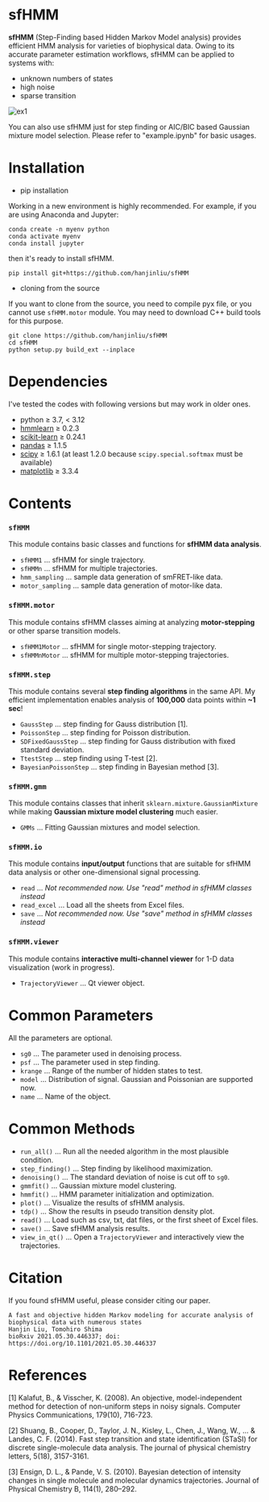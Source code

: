 # sfHMM

**sfHMM** (Step-Finding based Hidden Markov Model analysis) provides efficient HMM analysis for varieties of biophysical data. Owing to its accurate parameter estimation workflows, sfHMM can be applied to systems with:

- unknown numbers of states
- high noise
- sparse transition

![ex1](animation.gif)

You can also use sfHMM just for step finding or AIC/BIC based Gaussian mixture model selection. Please refer to "example.ipynb" for basic usages.

# Installation

- pip installation

Working in a new environment is highly recommended. For example, if you are using Anaconda and Jupyter:

```
conda create -n myenv python
conda activate myenv
conda install jupyter
```

then it's ready to install sfHMM.

```
pip install git+https://github.com/hanjinliu/sfHMM
```

- cloning from the source

If you want to clone from the source, you need to compile pyx file, or you cannot use `sfHMM.motor` module. You may need to download C++ build tools for this purpose.

```
git clone https://github.com/hanjinliu/sfHMM
cd sfHMM
python setup.py build_ext --inplace
```

# Dependencies

I've tested the codes with following versions but may work in older ones.

- python &ge; 3.7, &lt; 3.12
- [hmmlearn](https://github.com/hmmlearn/hmmlearn) &ge; 0.2.3
- [scikit-learn](https://github.com/scikit-learn/scikit-learn) &ge; 0.24.1
- [pandas](https://github.com/pandas-dev/pandas) &ge; 1.1.5
- [scipy](https://github.com/scipy/scipy) &ge; 1.6.1 (at least 1.2.0 because `scipy.special.softmax` must be available)
- [matplotlib](https://github.com/matplotlib/matplotlib) &ge; 3.3.4

# Contents

### `sfHMM`
This module contains basic classes and functions for **sfHMM data analysis**.
- `sfHMM1` ... sfHMM for single trajectory.
- `sfHMMn` ... sfHMM for multiple trajectories.
- `hmm_sampling` ... sample data generation of smFRET-like data.
- `motor_sampling` ... sample data generation of motor-like data.

### `sfHMM.motor`
This module contains sfHMM classes aiming at analyzing **motor-stepping** or other sparse transition models.
- `sfHMM1Motor` ... sfHMM for single motor-stepping trajectory.
- `sfHMMnMotor` ... sfHMM for multiple motor-stepping trajectories.

### `sfHMM.step`
This module contains several **step finding algorithms** in the same API. My efficient implementation enables analysis of **100,000** data points within **~1 sec**!
- `GaussStep` ... step finding for Gauss distribution [1].
- `PoissonStep` ... step finding for Poisson distribution.
- `SDFixedGaussStep` ... step finding for Gauss distribution with fixed standard deviation.
- `TtestStep` ... step finding using T-test [2].
- `BayesianPoissonStep` ... step finding in Bayesian method [3].

### `sfHMM.gmm`
This module contains classes that inherit `sklearn.mixture.GaussianMixture` while making **Gaussian mixture model clustering** much easier.
- `GMMs` ... Fitting Gaussian mixtures and model selection.

### `sfHMM.io`
This module contains **input/output** functions that are suitable for sfHMM data analysis or other one-dimensional signal processing.
- `read` ... *Not recommended now. Use "read" method in sfHMM classes instead*
- `read_excel` ... Load all the sheets from Excel files.
- `save` ... *Not recommended now. Use "save" method in sfHMM classes instead*

### `sfHMM.viewer`
This module contains **interactive multi-channel viewer** for 1-D data visualization (work in progress).
- `TrajectoryViewer` ... Qt viewer object.

# Common Parameters

All the parameters are optional.

- `sg0` ... The parameter used in denoising process.
- `psf` ... The parameter used in step finding.
- `krange` ... Range of the number of hidden states to test.
- `model` ... Distribution of signal. Gaussian and Poissonian are supported now.
- `name` ... Name of the object.

# Common Methods

- `run_all()` ... Run all the needed algorithm in the most plausible condition.
- `step_finding()` ... Step finding by likelihood maximization.
- `denoising()` ... The standard deviation of noise is cut off to `sg0`.
- `gmmfit()` ... Gaussian mixture model clustering.
- `hmmfit()` ... HMM parameter initialization and optimization.
- `plot()` ... Visualize the results of sfHMM analysis.
- `tdp()` ... Show the results in pseudo transition density plot.
- `read()` ... Load such as csv, txt, dat files, or the first sheet of Excel files.
- `save()` ... Save sfHMM analysis results.
- `view_in_qt()` ... Open a `TrajectoryViewer` and interactively view the trajectories.

# Citation
If you found sfHMM useful, please consider citing our paper.

    A fast and objective hidden Markov modeling for accurate analysis of biophysical data with numerous states
    Hanjin Liu, Tomohiro Shima
    bioRxiv 2021.05.30.446337; doi: https://doi.org/10.1101/2021.05.30.446337

# References
[1] Kalafut, B., & Visscher, K. (2008). An objective, model-independent method for detection of non-uniform steps in noisy signals. Computer Physics Communications, 179(10), 716-723.

[2] Shuang, B., Cooper, D., Taylor, J. N., Kisley, L., Chen, J., Wang, W., ... & Landes, C. F. (2014). Fast step transition and state identification (STaSI) for discrete single-molecule data analysis. The journal of physical chemistry letters, 5(18), 3157-3161.

[3] Ensign, D. L., & Pande, V. S. (2010). Bayesian detection of intensity changes in  single molecule and molecular dynamics trajectories. Journal of Physical Chemistry B, 114(1), 280–292.
